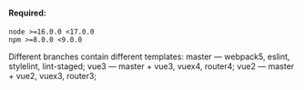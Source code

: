 #### Required:
`node >=16.0.0 <17.0.0`  
`npm >=8.0.0 <9.0.0`  

Different branches contain different templates: 
master — webpack5, eslint, stylelint, lint-staged; 
vue3 — master + vue3, vuex4, router4; 
vue2 — master + vue2, vuex3, router3; 
